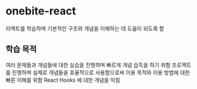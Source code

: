 # onebite-react

리액트를 학습하며 기본적인 구조와 개념을 이해하는 데 도움이 되도록 함


## 학습 목적

여러 문제들과 개념들에 대한 실습을 진행하며 빠르게 개념 습득을 하기 위함
프로젝트를 진행하며 실제로 개념들을 효율적으로 사용함으로써 이용 목적와 이용 방법에 대한 빠른 이해를 위함
React Hooks 에 대한 개념을 익힘